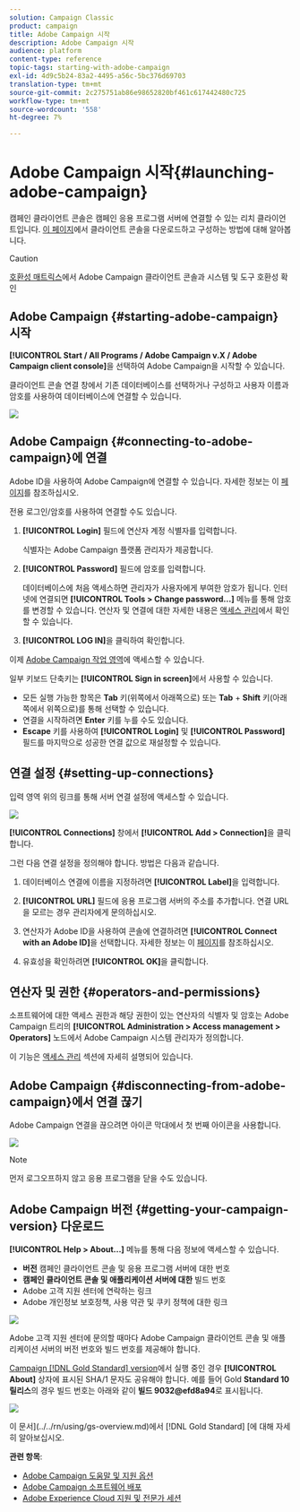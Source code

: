 ```yaml
---
solution: Campaign Classic
product: campaign
title: Adobe Campaign 시작
description: Adobe Campaign 시작
audience: platform
content-type: reference
topic-tags: starting-with-adobe-campaign
exl-id: 4d9c5b24-83a2-4495-a56c-5bc376d69703
translation-type: tm+mt
source-git-commit: 2c275751ab86e98652820bf461c617442480c725
workflow-type: tm+mt
source-wordcount: '558'
ht-degree: 7%

---
```


# Adobe Campaign 시작{#launching-adobe-campaign}

캠페인 클라이언트 콘솔은 캠페인 응용 프로그램 서버에 연결할 수 있는 리치 클라이언트입니다. [이 페이지](../../installation/using/installing-the-client-console.md)에서 클라이언트 콘솔을 다운로드하고 구성하는 방법에 대해 알아봅니다.


>[!CAUTION]
>
>[호환성 매트릭스](../../rn/using/compatibility-matrix.md#ClientConsoleoperatingsystems)에서 Adobe Campaign 클라이언트 콘솔과 시스템 및 도구 호환성 확인

## Adobe Campaign {#starting-adobe-campaign} 시작

**[!UICONTROL Start / All Programs / Adobe Campaign v.X / Adobe Campaign client console]**&#x200B;을 선택하여 Adobe Campaign을 시작할 수 있습니다.

클라이언트 콘솔 연결 창에서 기존 데이터베이스를 선택하거나 구성하고 사용자 이름과 암호를 사용하여 데이터베이스에 연결할 수 있습니다.

![](assets/acc-logon.png)

## Adobe Campaign {#connecting-to-adobe-campaign}에 연결

Adobe ID을 사용하여 Adobe Campaign에 연결할 수 있습니다. 자세한 정보는 이 [페이지](../../integrations/using/about-adobe-id.md)를 참조하십시오.

전용 로그인/암호를 사용하여 연결할 수도 있습니다.

1. **[!UICONTROL Login]** 필드에 연산자 계정 식별자를 입력합니다.

   식별자는 Adobe Campaign 플랫폼 관리자가 제공합니다.

1. **[!UICONTROL Password]** 필드에 암호를 입력합니다.

   데이터베이스에 처음 액세스하면 관리자가 사용자에게 부여한 암호가 됩니다. 인터넷에 연결되면 **[!UICONTROL Tools > Change password...]** 메뉴를 통해 암호를 변경할 수 있습니다. 연산자 및 연결에 대한 자세한 내용은 [액세스 관리](../../platform/using/access-management.md)에서 확인할 수 있습니다.

1. **[!UICONTROL LOG IN]**&#x200B;을 클릭하여 확인합니다.<!--You can also press the **Enter** key to launch connection.-->

이제 [Adobe Campaign 작업 영역](../../platform/using/adobe-campaign-workspace.md)에 액세스할 수 있습니다.

일부 키보드 단축키는 **[!UICONTROL Sign in screen]**&#x200B;에서 사용할 수 있습니다.
* 모든 실행 가능한 항목은 **Tab** 키(위쪽에서 아래쪽으로) 또는 **Tab** + **Shift** 키(아래쪽에서 위쪽으로)를 통해 선택할 수 있습니다.
* 연결을 시작하려면 **Enter** 키를 누를 수도 있습니다.
* **Escape** 키를 사용하여 **[!UICONTROL Login]** 및 **[!UICONTROL Password]** 필드를 마지막으로 성공한 연결 값으로 재설정할 수 있습니다.

## 연결 설정 {#setting-up-connections}

입력 영역 위의 링크를 통해 서버 연결 설정에 액세스할 수 있습니다.

![](assets/s_ncs_user_connections_management.png)

**[!UICONTROL Connections]** 창에서 **[!UICONTROL Add > Connection]**&#x200B;을 클릭합니다.

그런 다음 연결 설정을 정의해야 합니다. 방법은 다음과 같습니다.

1. 데이터베이스 연결에 이름을 지정하려면 **[!UICONTROL Label]**&#x200B;을 입력합니다.

1. **[!UICONTROL URL]** 필드에 응용 프로그램 서버의 주소를 추가합니다. 연결 URL을 모르는 경우 관리자에게 문의하십시오.

1. 연산자가 Adobe ID을 사용하여 콘솔에 연결하려면 **[!UICONTROL Connect with an Adobe ID]**&#x200B;을 선택합니다. 자세한 정보는 이 [페이지](../../integrations/using/about-adobe-id.md)를 참조하십시오.

1. 유효성을 확인하려면 **[!UICONTROL OK]**&#x200B;을 클릭합니다.

## 연산자 및 권한 {#operators-and-permissions}

소프트웨어에 대한 액세스 권한과 해당 권한이 있는 연산자의 식별자 및 암호는 Adobe Campaign 트리의 **[!UICONTROL Administration > Access management > Operators]** 노드에서 Adobe Campaign 시스템 관리자가 정의합니다.

이 기능은 [액세스 관리](../../platform/using/access-management.md) 섹션에 자세히 설명되어 있습니다.

## Adobe Campaign {#disconnecting-from-adobe-campaign}에서 연결 끊기

Adobe Campaign 연결을 끊으려면 아이콘 막대에서 첫 번째 아이콘을 사용합니다.

![](assets/s_ncs_user_deconnexion.png)

>[!NOTE]
>
>먼저 로그오프하지 않고 응용 프로그램을 닫을 수도 있습니다.

## Adobe Campaign 버전 {#getting-your-campaign-version} 다운로드

**[!UICONTROL Help > About...]** 메뉴를 통해 다음 정보에 액세스할 수 있습니다.

* **버전** 캠페인 클라이언트 콘솔 및 응용 프로그램 서버에 대한 번호
* **캠페인 클라이언트 콘솔 및 애플리케이션 서버에 대한** 빌드 번호
* Adobe 고객 지원 센터에 연락하는 링크
* Adobe 개인정보 보호정책, 사용 약관 및 쿠키 정책에 대한 링크

![](assets/about-acc.png)

Adobe 고객 지원 센터에 문의할 때마다 Adobe Campaign 클라이언트 콘솔 및 애플리케이션 서버의 버전 번호와 빌드 번호를 제공해야 합니다.

[Campaign [!DNL Gold Standard] version](../../rn/using/gold-standard.md)에서 실행 중인 경우 **[!UICONTROL About]** 상자에 표시된 SHA/1 문자도 공유해야 합니다. 예를 들어 Gold **Standard 10 릴리스**&#x200B;의 경우 빌드 번호는 아래와 같이 **빌드 9032@efd8a94**&#x200B;로 표시됩니다.

![](assets/about-acc-gs.png)

이 문서](../../rn/using/gs-overview.md)에서 [!DNL Gold Standard] [에 대해 자세히 알아보십시오.

**관련 항목**:

* [Adobe Campaign 도움말 및 지원 옵션](../../support.md)
* [Adobe Campaign 소프트웨어 배포](https://experience.adobe.com/#/downloads/content/software-distribution/en/campaign.html)
* [Adobe Experience Cloud 지원 및 전문가 세션](https://helpx.adobe.com/kr/enterprise/admin-guide.html/enterprise/using/support-for-experience-cloud.ug.html)
